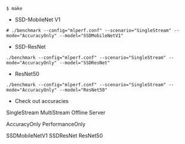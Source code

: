 ```
$ make
```


* SSD-MobileNet V1
```
# ./benchmark --config="mlperf.conf" --scenario="SingleStream" --mode="AccuracyOnly" --model="SSDMobileNetV1"
```
* SSD-ResNet
```
./benchmark --config="mlperf.conf" --scenario="SingleStream" --mode="AccuracyOnly" --model="SSDResNet"
```
* ResNet50
```
./benchmark --config="mlperf.conf" --scenario="SingleStream" --mode="AccuracyOnly" --model="ResNet50"
```

* Check out accuracies

SingleStream
MultiStream
Offline
Server

AccuracyOnly
PerformanceOnly

SSDMobileNetV1
SSDResNet
ResNet50